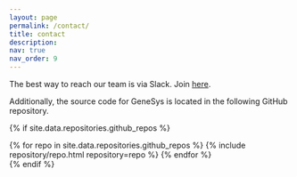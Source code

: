 ```yaml
---
layout: page
permalink: /contact/
title: contact
description: 
nav: true
nav_order: 9
---
```


The best way to reach our team is via Slack.
Join [here](https://join.slack.com/t/genesys-cyw2842/shared_invite/zt-25q8ve5lw-h0u_bLv3fh35iivgT1qkoQ).

Additionally, the source code for GeneSys is located in the following GitHub repository.

{% if site.data.repositories.github_repos %}
<div class="repositories d-flex flex-wrap flex-md-row flex-column justify-content-between align-items-center">
  {% for repo in site.data.repositories.github_repos %}
    {% include repository/repo.html repository=repo %}
  {% endfor %}
</div>
{% endif %}
